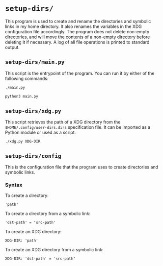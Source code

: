 # `setup-dirs/`

This program is used to create and rename the directories and symbolic links in my home directory. It also renames the variables in the XDG configuration file accordingly. The program does not delete non-empty directories, and will move the contents of a non-empty directory before deleting it if necessary. A log of all file operations is printed to standard output.

## `setup-dirs/main.py`

This script is the entrypoint of the program. You can run it by either of the following commands:

```bash
./main.py
```

```bash
python3 main.py
```

## `setup-dirs/xdg.py`

This script retrieves the path of a XDG directory from the `$HOME/.config/user-dirs.dirs` specification file. It can be imported as a Python module or used as a script:

```
./xdg.py XDG-DIR
```

## `setup-dirs/config`

This is the configuration file that the program uses to create directories and symbolic links.

### Syntax

To create a directory:
```
'path'
```

To create a directory from a symbolic link:
```
'dst-path' = 'src-path'
```

To create an XDG directory:
```
XDG-DIR: 'path'
```

To create an XDG directory from a symbolic link:
```
XDG-DIR: 'dst-path' = 'src-path'
```
